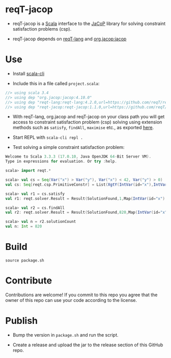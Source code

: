 # reqT-jacop

* reqT-jacop is a [Scala](https://www.scala-lang.org/) interface to the [JaCoP](https://github.com/radsz/jacop) library for solving constraint satisfaction problems (csp). 

* reqT-jacop depends on [reqT-lang](https://github.com/reqT/reqT-lang) and [org.jacop:jacop](https://search.maven.org/artifact/org.jacop/jacop/4.10.0/jar?eh=)

# Use

* Install [scala-cli](https://scala-cli.virtuslab.org/install)

* Include this in a file called `project.scala`:

```scala
//> using scala 3.4
//> using dep "org.jacop:jacop:4.10.0"
//> using dep "reqt-lang:reqt-lang:4.2.0,url=https://github.com/reqT/reqT-lang/releases/download/4.2.0/reqt-lang_3-4.2.0.jar"
//> using dep "reqt-jacop:reqt-jacop:1.1.0,url=https://github.com/reqT/reqT-jacop/releases/download/v1.1.0/reqt-jacop_3-1.1.0.jar"
```
* With reqT-lang, org.jacop and reqT-jacop on your class path you will get access to constraint satisfaction problem (csp) solving using extension methods such as `satisfy`, `findAll`, `maximise` etc., as exported [here](https://github.com/reqT/reqT-jacop/blob/main/src/main/scala/reqt-jacop.scala#L3).

* Start REPL with `scala-cli repl .` 

* Test solving a simple constraint satisfaction problem:

```scala
Welcome to Scala 3.3.3 (17.0.10, Java OpenJDK 64-Bit Server VM).
Type in expressions for evaluation. Or try :help.

scala> import reqt.*

scala> val cs = Seq(Var("x") > Var("y"), Var("x") < 42, Var("y") > 0)
val cs: Seq[reqt.csp.PrimitiveConstr] = List(XgtY(IntVar(id="x"),IntVar(id="y")), XltC(IntVar(id="x"),42), XgtC(IntVar(id="y"),0))

scala> val r1 = cs.satisfy
val r1: reqt.solver.Result = Result(SolutionFound,1,Map(IntVar(id="x") -> 30, IntVar(id="y") -> 11),None,Some(Solutions([nSolutions=1][nVariables=2])))

scala> val r2 = cs.findAll
val r2: reqt.solver.Result = Result(SolutionFound,820,Map(IntVar(id="x") -> 14, IntVar(id="y") -> 3),None,Some(Solutions([nSolutions=820][nVariables=2])))

scala> val n = r2.solutionCount
val n: Int = 820
```
# Build

`source package.sh`

# Contribute

Contributions are welcome! If you commit to this repo you agree that the owner of this repo can use your code according to the license.

# Publish

* Bump the version in `package.sh` and run the script.

* Create a release and upload the jar to the release section of this GitHub repo.
